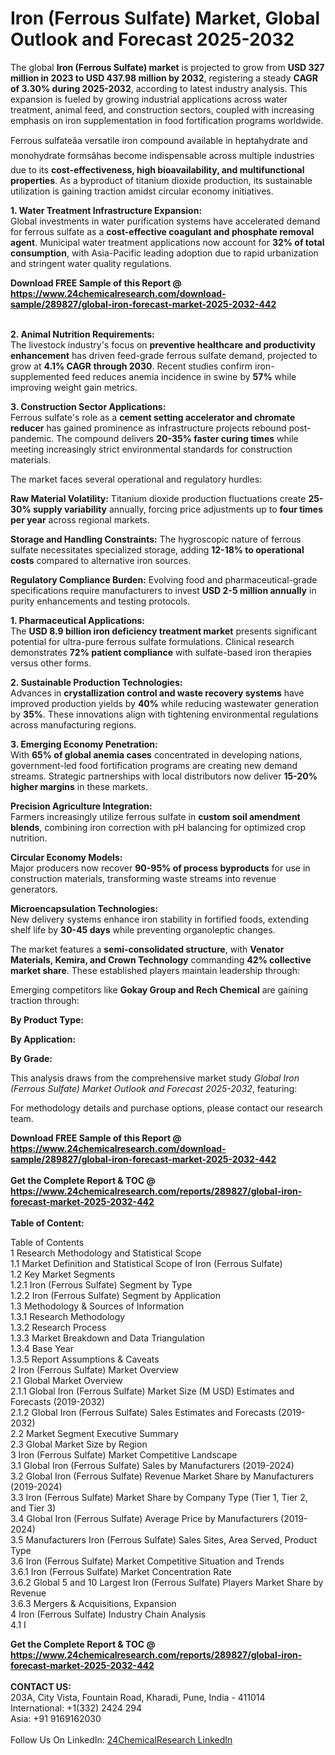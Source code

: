 <h1>Iron (Ferrous Sulfate) Market, Global Outlook and Forecast 2025-2032</h1><p>The global <strong>Iron (Ferrous Sulfate) market</strong> is projected to grow from <strong>USD 327 million in 2023 to USD 437.98 million by 2032</strong>, registering a steady <strong>CAGR of 3.30% during 2025-2032</strong>, according to latest industry analysis. This expansion is fueled by growing industrial applications across water treatment, animal feed, and construction sectors, coupled with increasing emphasis on iron supplementation in food fortification programs worldwide.</p><p>Ferrous sulfateâa versatile iron compound available in heptahydrate and monohydrate formsâhas become indispensable across multiple industries due to its <strong>cost-effectiveness, high bioavailability, and multifunctional properties</strong>. As a byproduct of titanium dioxide production, its sustainable utilization is gaining traction amidst circular economy initiatives.</p><p><strong>1. Water Treatment Infrastructure Expansion:</strong><br>
Global investments in water purification systems have accelerated demand for ferrous sulfate as a <strong>cost-effective coagulant and phosphate removal agent</strong>. Municipal water treatment applications now account for <strong>32% of total consumption</strong>, with Asia-Pacific leading adoption due to rapid urbanization and stringent water quality regulations.</p><div><b>Download FREE Sample of this Report @ 
            <a href="https://www.24chemicalresearch.com/download-sample/289827/global-iron-forecast-market-2025-2032-442">
            https://www.24chemicalresearch.com/download-sample/289827/global-iron-forecast-market-2025-2032-442</a></b></div><br><p><strong>2. Animal Nutrition Requirements:</strong><br>
The livestock industry's focus on <strong>preventive healthcare and productivity enhancement</strong> has driven feed-grade ferrous sulfate demand, projected to grow at <strong>4.1% CAGR through 2030</strong>. Recent studies confirm iron-supplemented feed reduces anemia incidence in swine by <strong>57%</strong> while improving weight gain metrics.</p><p><strong>3. Construction Sector Applications:</strong><br>
Ferrous sulfate's role as a <strong>cement setting accelerator and chromate reducer</strong> has gained prominence as infrastructure projects rebound post-pandemic. The compound delivers <strong>20-35% faster curing times</strong> while meeting increasingly strict environmental standards for construction materials.</p><p>The market faces several operational and regulatory hurdles:</p><p><strong>Raw Material Volatility:</strong> Titanium dioxide production fluctuations create <strong>25-30% supply variability</strong> annually, forcing price adjustments up to <strong>four times per year</strong> across regional markets.</p><p><strong>Storage and Handling Constraints:</strong> The hygroscopic nature of ferrous sulfate necessitates specialized storage, adding <strong>12-18% to operational costs</strong> compared to alternative iron sources.</p><p><strong>Regulatory Compliance Burden:</strong> Evolving food and pharmaceutical-grade specifications require manufacturers to invest <strong>USD 2-5 million annually</strong> in purity enhancements and testing protocols.</p><p><strong>1. Pharmaceutical Applications:</strong><br>
The <strong>USD 8.9 billion iron deficiency treatment market</strong> presents significant potential for ultra-pure ferrous sulfate formulations. Clinical research demonstrates <strong>72% patient compliance</strong> with sulfate-based iron therapies versus other forms.</p><p><strong>2. Sustainable Production Technologies:</strong><br>
Advances in <strong>crystallization control and waste recovery systems</strong> have improved production yields by <strong>40%</strong> while reducing wastewater generation by <strong>35%</strong>. These innovations align with tightening environmental regulations across manufacturing regions.</p><p><strong>3. Emerging Economy Penetration:</strong><br>
With <strong>65% of global anemia cases</strong> concentrated in developing nations, government-led food fortification programs are creating new demand streams. Strategic partnerships with local distributors now deliver <strong>15-20% higher margins</strong> in these markets.</p><p><strong>Precision Agriculture Integration:</strong><br>
	Farmers increasingly utilize ferrous sulfate in <strong>custom soil amendment blends</strong>, combining iron correction with pH balancing for optimized crop nutrition.</p><p><strong>Circular Economy Models:</strong><br>
	Major producers now recover <strong>90-95% of process byproducts</strong> for use in construction materials, transforming waste streams into revenue generators.</p><p><strong>Microencapsulation Technologies:</strong><br>
	New delivery systems enhance iron stability in fortified foods, extending shelf life by <strong>30-45 days</strong> while preventing organoleptic changes.</p><p>The market features a <strong>semi-consolidated structure</strong>, with <strong>Venator Materials, Kemira, and Crown Technology</strong> commanding <strong>42% collective market share</strong>. These established players maintain leadership through:</p><p>Emerging competitors like <strong>Gokay Group and Rech Chemical</strong> are gaining traction through:</p><p><strong>By Product Type:</strong></p><p><strong>By Application:</strong></p><p><strong>By Grade:</strong></p><p>This analysis draws from the comprehensive market study <em>Global Iron (Ferrous Sulfate) Market Outlook and Forecast 2025-2032</em>, featuring:</p><p>For methodology details and purchase options, please contact our research team.</p><div><b>Download FREE Sample of this Report @ 
            <a href="https://www.24chemicalresearch.com/download-sample/289827/global-iron-forecast-market-2025-2032-442">
            https://www.24chemicalresearch.com/download-sample/289827/global-iron-forecast-market-2025-2032-442</a></b></div><br><div><b>Get the Complete Report & TOC @ 
            <a href="https://www.24chemicalresearch.com/reports/289827/global-iron-forecast-market-2025-2032-442">
            https://www.24chemicalresearch.com/reports/289827/global-iron-forecast-market-2025-2032-442</a></b></div><br>
            <b>Table of Content:</b><p>Table of Contents<br />
1 Research Methodology and Statistical Scope<br />
1.1 Market Definition and Statistical Scope of Iron (Ferrous Sulfate)<br />
1.2 Key Market Segments<br />
1.2.1 Iron (Ferrous Sulfate) Segment by Type<br />
1.2.2 Iron (Ferrous Sulfate) Segment by Application<br />
1.3 Methodology & Sources of Information<br />
1.3.1 Research Methodology<br />
1.3.2 Research Process<br />
1.3.3 Market Breakdown and Data Triangulation<br />
1.3.4 Base Year<br />
1.3.5 Report Assumptions & Caveats<br />
2 Iron (Ferrous Sulfate) Market Overview<br />
2.1 Global Market Overview<br />
2.1.1 Global Iron (Ferrous Sulfate) Market Size (M USD) Estimates and Forecasts (2019-2032)<br />
2.1.2 Global Iron (Ferrous Sulfate) Sales Estimates and Forecasts (2019-2032)<br />
2.2 Market Segment Executive Summary<br />
2.3 Global Market Size by Region<br />
3 Iron (Ferrous Sulfate) Market Competitive Landscape<br />
3.1 Global Iron (Ferrous Sulfate) Sales by Manufacturers (2019-2024)<br />
3.2 Global Iron (Ferrous Sulfate) Revenue Market Share by Manufacturers (2019-2024)<br />
3.3 Iron (Ferrous Sulfate) Market Share by Company Type (Tier 1, Tier 2, and Tier 3)<br />
3.4 Global Iron (Ferrous Sulfate) Average Price by Manufacturers (2019-2024)<br />
3.5 Manufacturers Iron (Ferrous Sulfate) Sales Sites, Area Served, Product Type<br />
3.6 Iron (Ferrous Sulfate) Market Competitive Situation and Trends<br />
3.6.1 Iron (Ferrous Sulfate) Market Concentration Rate<br />
3.6.2 Global 5 and 10 Largest Iron (Ferrous Sulfate) Players Market Share by Revenue<br />
3.6.3 Mergers & Acquisitions, Expansion<br />
4 Iron (Ferrous Sulfate) Industry Chain Analysis<br />
4.1 I</p><div><b>Get the Complete Report & TOC @ 
            <a href="https://www.24chemicalresearch.com/reports/289827/global-iron-forecast-market-2025-2032-442">
            https://www.24chemicalresearch.com/reports/289827/global-iron-forecast-market-2025-2032-442</a></b></div><br><b>CONTACT US:</b><br>
            203A, City Vista, Fountain Road, Kharadi, Pune, India - 411014<br>
            International: +1(332) 2424 294<br>
            Asia: +91 9169162030 <br><br>
            Follow Us On LinkedIn: <a href="https://www.linkedin.com/company/24chemicalresearch/">24ChemicalResearch LinkedIn</a>